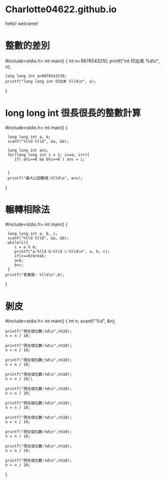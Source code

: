 # Charlotte04622.github.io
hello! welcome!

# 整數的差別
#include<stdio.h>
int main()
{
    int n=9876543210;
    printf("int 印出來 %d\n", n);

    long long int a=9876543210;
    printf("long long int 印出來 %lld\n", a);
}

# long long int 很長很長的整數計算
#include<stdio.h>
 int main()
 {

     long long int a, b;
     scanf("%lld %lld", &a, &b);

     long long int ans;
     for(long long int i = 1; i<=a; i++){
        if( a%i==0 && b%i==0 ) ans = i;


     }
     printf("最大公因數是:%lld\n", ans);
 }

# 輾轉相除法
#include<stdio.h>
 int main()
 {

     long long int a, b, c;
     scanf("%lld %lld", &a, &b);
     while(1){
        c = a % b;
        printf("a:%lld b:%lld c:%lld\n", a, b, c);
        if(c==0)break;
        a=b;
        b=c;
     }
    printf("答案是: %lld\n",b);
 }

# 剝皮
#include<stdio.h>
 int main()
{
    int n;
    scanf("%d", &n);

    printf("現在個位數:%d\n",n%10);
    n = n / 10;

    printf("現在個位數:%d\n",n%10);
    n = n / 10;

    printf("現在個位數:%d\n",n%10);
    n = n / 10;

    printf("現在個位數:%d\n",n%10);
    n = n / 10;\

    printf("現在個位數:%d\n",n%10);
    n = n / 10;

    printf("現在個位數:%d\n",n%10);
    n = n / 10;

    printf("現在個位數:%d\n",n%10);
    n = n / 10;

    printf("現在個位數:%d\n",n%10);
    n = n / 10;

    printf("現在個位數:%d\n",n%10);
    n = n / 10;

    printf("現在個位數:%d\n",n%10);
    n = n / 10;

}
